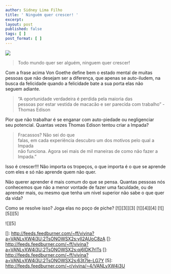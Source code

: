 ```yaml
---
author: Sidney Lima Filho
title: ' Ninguém quer crescer! '
excerpt:
layout: post
published: false
tags: [ ]
post_format: [ ]
---
```

![][1]

> Todo mundo quer ser alguém, ninguem quer crescer! 

Com a frase acima Von Goethe define bem o estado mental de muitas  
pessoas que não desejam ser a diferença, que apenas se auto-iludem, na  
busca da felicidade quando a felicidade bate a sua porta elas não  
seguem adiante.

> “A oportunidade verdadeira é perdida pela maioria das  
> pessoas por estar vestida de macacão e ser parecida com trabalho” -  
> Thomas Edison 

Pior que não trabalhar é se enganar com auto-piedade ou negligenciar  
seu potencial. Quantas vezes Thomas Edison tentou criar a lmpada? 



> Fracassos? Não sei do que  
> falas, em cada experiência descubro um dos motivos pelo qual a lmpada  
> não funciona. Agora sei mais de mil maneiras de como não fazer a  
> lmpada.” 

Isso é crescer!!! Não importa os tropeços, o que importa é o que se aprende com eles e só não aprende quem não quer.

Não querer aprender é mais comum do que se pensa. Quantas pessoas nós  
conhecemos que não a menor vontade de fazer uma faculdade, ou de  
aprender mais, ou mesmo que tenha um nivel superior não sabe o que quer  
da vida? 

Como se resolve isso? Joga elas no poço de piche? [![][3]</img>][3] [![][4]</img>][4] [![][5]</img>][5] 

![][5]

 [1]: http://3.bp.blogspot.com/_gSbAENWAQ4M/RpdRFxJqbNI/AAAAAAAAAL0/4t2D_lOkcus/s200/Lampada.jpg
 []: http://feeds.feedburner.com/~ff/vivina?a=VANLyXW4i3U:2TsONOWSX2s:yIl2AUoC8zA
 []: http://feeds.feedburner.com/~ff/vivina?a=VANLyXW4i3U:2TsONOWSX2s:qj6IDK7rITs
 []: http://feeds.feedburner.com/~ff/vivina?a=VANLyXW4i3U:2TsONOWSX2s:63t7Ie-LG7Y
 [5]: http://feeds.feedburner.com/~r/vivina/~4/VANLyXW4i3U